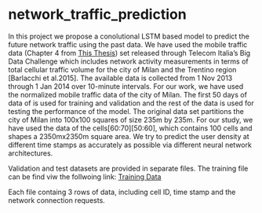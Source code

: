 # network_traffic_prediction
In this project we propose a conolutional LSTM based model to predict the future network traffic using the past data. We have used the mobile traffic data (Chapter 4 from [This Thesis](https://doi.org/10.25417/uic.21516519.v1)) set released through Telecom Italia’s Big Data Challenge which includes network activity measurements in terms of total cellular traffic volume for the city of Milan and the Trentino region [Barlacchi et al.2015]. The available data is collected from 1 Nov 2013 through 1 Jan 2014 over 10-minute intervals. For our work, we have used the normalized mobile traffic data of the city of Milan. The first 50 days of data of is used for training and validation and the rest of the data is used for testing the performance of the model. The original data set partitions the city of Milan into 100x100 squares of size 235m by 235m. For our study, we have used the data of the cells[60:70][50:60], which contains 100 cells and shapes a 2350mx2350m square area. We try to predict the user density at different time stamps as accurately as possible via different neural network architectures.

Validation and test datasets are provided in separate files. The training file can be find viw the follwoing link:
[Training Data](https://drive.google.com/file/d/1YEOXfZgFGn3AhPFxiC2PfjXW0qMNtjaq/view?usp=share_link)

Each file containg 3 rows of data, including cell ID, time stamp and the network connection requests.
